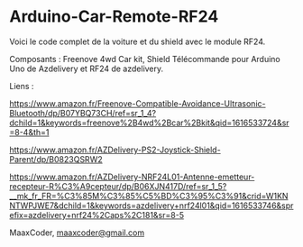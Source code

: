 # Arduino-Car-Remote-RF24

Voici le code complet de la voiture et du shield avec le module RF24.

Composants : Freenove 4wd Car kit, Shield Télécommande pour Arduino Uno de Azdelivery et RF24 de azdelivery.

Liens : 

https://www.amazon.fr/Freenove-Compatible-Avoidance-Ultrasonic-Bluetooth/dp/B07YBQ73CH/ref=sr_1_4?dchild=1&keywords=freenove%2B4wd%2Bcar%2Bkit&qid=1616533724&sr=8-4&th=1

https://www.amazon.fr/AZDelivery-PS2-Joystick-Shield-Parent/dp/B0823QSRW2

https://www.amazon.fr/AZDelivery-NRF24L01-Antenne-emetteur-recepteur-R%C3%A9cepteur/dp/B06XJN417D/ref=sr_1_5?__mk_fr_FR=%C3%85M%C3%85%C5%BD%C3%95%C3%91&crid=W1KNNTWPJWE7&dchild=1&keywords=azdelivery+nrf24l01&qid=1616533746&sprefix=azdelivery+nrf24%2Caps%2C181&sr=8-5


MaaxCoder, <maaxcoder@gmail.com>